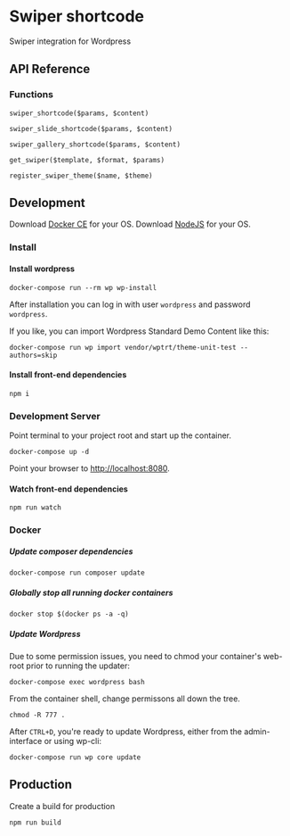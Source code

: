# Swiper shortcode

Swiper integration for Wordpress



## API Reference

### Functions

`swiper_shortcode($params, $content)`


`swiper_slide_shortcode($params, $content)`


`swiper_gallery_shortcode($params, $content)`


`get_swiper($template, $format, $params)`


`register_swiper_theme($name, $theme)`


## Development


Download [Docker CE](https://www.docker.com/get-docker) for your OS.
Download [NodeJS](https://nodejs.org) for your OS.

### Install

#### Install wordpress

```cli
docker-compose run --rm wp wp-install
```

After installation you can log in with user `wordpress` and password `wordpress`.

If you like, you can import Wordpress Standard Demo Content like this:

```cli
docker-compose run wp import vendor/wptrt/theme-unit-test --authors=skip
```

#### Install front-end dependencies

```cli
npm i
```

### Development Server

Point terminal to your project root and start up the container.

```cli
docker-compose up -d
```

Point your browser to [http://localhost:8080](http://localhost:8080).


#### Watch front-end dependencies

```cli
npm run watch
```

### Docker

##### Update composer dependencies

```cli
docker-compose run composer update
```

##### Globally stop all running docker containers

```cli
docker stop $(docker ps -a -q)
```


##### Update Wordpress

Due to some permission issues, you need to chmod your container's web-root prior to running the updater:

```cli
docker-compose exec wordpress bash
```

From the container shell, change permissons all down the tree.
```cli
chmod -R 777 .
```

After `CTRL+D`, you're ready to update Wordpress, either from the admin-interface or using wp-cli:

```cli
docker-compose run wp core update
```

## Production

Create a build for production

```cli
npm run build
```
